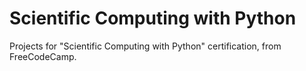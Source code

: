 # Scientific Computing with Python

Projects for "Scientific Computing with Python" certification, from FreeCodeCamp.
